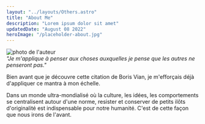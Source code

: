 ```yaml
---
layout: "../layouts/Others.astro"
title: "About Me"
description: "Lorem ipsum dolor sit amet"
updatedDate: "August 08 2022"
heroImage: "/placeholder-about.jpg"
---
```



<div class="left-col">
    <img class="about" src="../images/author.png" alt="photo de l'auteur"> 
</div>

<div class="right-col">
<i>"Je m'applique à penser aux choses auxquelles je pense que les autres ne penseront pas."</i>

Bien avant que je découvre cette citation de Boris Vian, je m'efforçais déjà d'appliquer ce mantra à mon échelle. 

Dans un monde ultra-mondialisé où la culture, les idées, les comportements se centralisent autour d'une norme, resister et conserver de petits ilôts d'originalité est indispensable pour notre humanité. C'est de cette façon que nous irons de l'avant.
</div>
